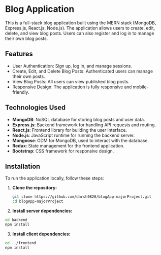 # Blog Application

This is a full-stack blog application built using the MERN stack (MongoDB, Express.js, React.js, Node.js). The application allows users to create, edit, delete, and view blog posts. Users can also register and log in to manage their own blog posts.

## Features

- User Authentication: Sign up, log in, and manage sessions.
- Create, Edit, and Delete Blog Posts: Authenticated users can manage their own posts.
- View Blog Posts: All users can view published blog posts.
- Responsive Design: The application is fully responsive and mobile-friendly.

## Technologies Used

- **MongoDB**: NoSQL database for storing blog posts and user data.
- **Express.js**: Backend framework for handling API requests and routing.
- **React.js**: Frontend library for building the user interface.
- **Node.js**: JavaScript runtime for running the backend server.
- **Mongoose**: ODM for MongoDB, used to interact with the database.
- **Redux**: State management for the frontend application.
- **Bootstrap**: CSS framework for responsive design.

## Installation

To run the application locally, follow these steps:

1. **Clone the repository:**
   ```bash
   git clone https://github.com/darsh0820/blogApp-majorProject.git
   cd blogApp-majorProject
   ```
2. **Install server dependencies:**
  ```bash
  cd backend
  npm install
  ```
3. **Install client dependencies:**
  ```bash
  cd ../frontend
  npm install
  ```

